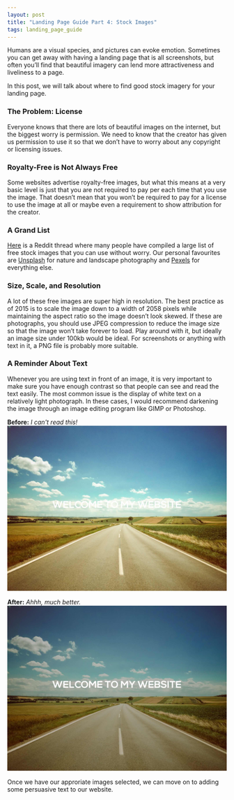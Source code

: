 ```yaml
---
layout: post
title: "Landing Page Guide Part 4: Stock Images"
tags: landing_page_guide
---
```


Humans are a visual species, and pictures can evoke emotion. Sometimes you can get away with having a landing page that is all screenshots, but often you’ll find that beautiful imagery can lend more attractiveness and liveliness to a page.

In this post, we will talk about where to find good stock imagery for your landing page.

### The Problem: License

Everyone knows that there are lots of beautiful images on the internet, but the biggest worry is permission. We need to know that the creator has given us permission to use it so that we don’t have to worry about any copyright or licensing issues.

### Royalty-Free is Not Always Free

Some websites advertise royalty-free images, but what this means at a very basic level is just that you are not required to pay per each time that you use the image. That doesn’t mean that you won’t be required to pay for a license to use the image at all or maybe even a requirement to show attribution for the creator.

### A Grand List

[Here](http://www.reddit.com/r/marketing/comments/2uvo8f/30_resources_for_finding_free_stock_images_for/) is a Reddit thread where many people have compiled a large list of free stock images that you can use without worry. Our personal favourites are [Unsplash](http://unsplash.com) for nature and landscape photography and [Pexels](http://www.pexels.com) for everything else.

### Size, Scale, and Resolution

A lot of these free images are super high in resolution. The best practice as of 2015 is to scale the image down to a width of 2058 pixels while maintaining the aspect ratio so the image doesn’t look skewed. If these are photographs, you should use JPEG compression to reduce the image size so that the image won’t take forever to load. Play around with it, but ideally an image size under 100kb would be ideal. For screenshots or anything with text in it, a PNG file is probably more suitable.

### A Reminder About Text

Whenever you are using text in front of an image, it is very important to make sure you have enough contrast so that people can see and read the text easily. The most common issue is the display of white text on a relatively light photograph. In these cases, I would recommend darkening the image through an image editing program like GIMP or Photoshop.

**Before:** _I can't read this!_
![No Darken](/assets/no-darken.jpg)

**After:** _Ahhh, much better._
![Darken](/assets/darken.jpg)

Once we have our approriate images selected, we can move on to adding some persuasive text to our website.

